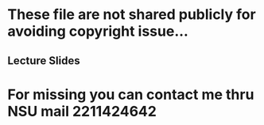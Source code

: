 # These file are not shared publicly for avoiding copyright issue...

## Lecture Slides


# For missing you can contact me thru NSU mail 2211424642